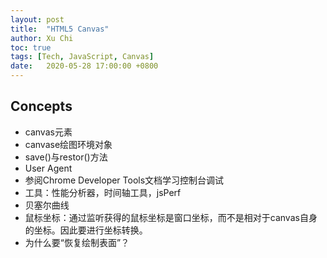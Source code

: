 ```yaml
---
layout: post
title:  "HTML5 Canvas"
author: Xu Chi
toc: true
tags: [Tech, JavaScript, Canvas]
date:   2020-05-28 17:00:00 +0800
---
```


## Concepts

* canvas元素
* canvase绘图环境对象
* save()与restor()方法
* User Agent
* 参阅Chrome Developer Tools文档学习控制台调试
* 工具：性能分析器，时间轴工具，jsPerf
* 贝塞尔曲线
* 鼠标坐标：通过监听获得的鼠标坐标是窗口坐标，而不是相对于canvas自身的坐标。因此要进行坐标转换。
* 为什么要“恢复绘制表面”？